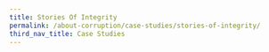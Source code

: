 ```yaml
---
title: Stories Of Integrity
permalink: /about-corruption/case-studies/stories-of-integrity/
third_nav_title: Case Studies
---
```

